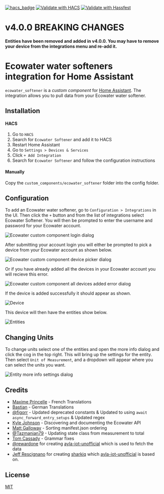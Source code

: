 [![hacs_badge](https://img.shields.io/badge/HACS-Default-41BDF5.svg?style=for-the-badge)](https://github.com/hacs/integration)
[![Validate with HACS](https://img.shields.io/github/actions/workflow/status/barleybobs/homeassistant-ecowater-softener/validate-hacs.yml?label=Validate%20with%20HACS&style=for-the-badge)](https://github.com/barleybobs/homeassistant-ecowater-softener/actions)
[![Validate with Hassfest](https://img.shields.io/github/actions/workflow/status/barleybobs/homeassistant-ecowater-softener/validate-with-hassfest.yml?label=Validate%20with%20Hassfest&style=for-the-badge)](https://github.com/barleybobs/homeassistant-ecowater-softener/actions)

# **v4.0.0 BREAKING CHANGES**
**Entities have been removed and added in v4.0.0. You may have to remove your device from the integrations menu and re-add it.**

# Ecowater water softeners integration for Home Assistant

`ecowater_softener` is a _custom component_ for [Home Assistant](https://www.home-assistant.io/). The integration allows you to pull data from your Ecowater water softener.

## Installation

#### HACS
1. Go to `HACS`
1. Search for `Ecowater Softener` and add it to HACS
1. Restart Home Assistant
1. Go to `Settings > Devices & Services`
1. Click `+ Add Integration`
1. Search for `Ecowater Softener` and follow the configuration instructions

#### Manually
Copy the `custom_components/ecowater_softener` folder into the config folder.

## Configuration
To add an Ecowater water softener, go to `Configuration > Integrations` in the UI. Then click the `+` button and from the list of integrations select Ecowater Softener. You will then be prompted to enter the username and password for your Ecowater account.

![Ecowater custom component login dialog](images/login.png)

After submitting your account login you will either be prompted to pick a device from your Ecowater account as shown below.

![Ecowater custom component device picker dialog](images/pick_device.png)

Or if you have already added all the devices in your Ecowater account you will recieve this error.

![Ecowater custom component all devices added error dialog](images/no_devices.png)

If the device is added successfully it should appear as shown.

![Device](images/devices.png)

This device will then have the entities show below.

![Entities](images/sensors.png)

## Changing Units

To change units select one of the entities and open the more info dialog and click the cog in the top right. This will bring up the settings for the entity. Then select `Unit of Measurement`, and a dropdown will appear where you can select the units you want.

![Entity more info settings dialog](images/change_units.png)


## Credits
- [Maxime Princelle](https://github.com/ThePrincelle) - French Translations
- [Bastian](https://github.com/Quotic) - German Translations
- [@figorr](https://github.com/figorr) - Updated deprecated constants & Updated to using `await async_forward_entry_setups` & Updated regex
- [Kyle Johnson](https://github.com/kylejohnson) - Discovering and documenting the Ecowater API
- [Matt Galloway](https://github.com/mattjgalloway) - Sorting manifest.json ordering
- [@Tazmanian79](https://github.com/Tazmanian79) - Updating state class from measurement to total
- [Tom Cassady](https://github.com/heytcass) - Grammar fixes
-   [@rewardone](https://github.com/rewardone) for creating [ayla-iot-unofficial](https://github.com/rewardone/ayla-iot-unofficial) which is used to fetch the data
-   [Jeff Rescignano](https://github.com/JeffResc) for creating [sharkiq](https://github.com/JeffResc/sharkiq) which [ayla-iot-unofficial](https://github.com/rewardone/ayla-iot-unofficial) is based on.

## License
[MIT](https://choosealicense.com/licenses/mit/)
